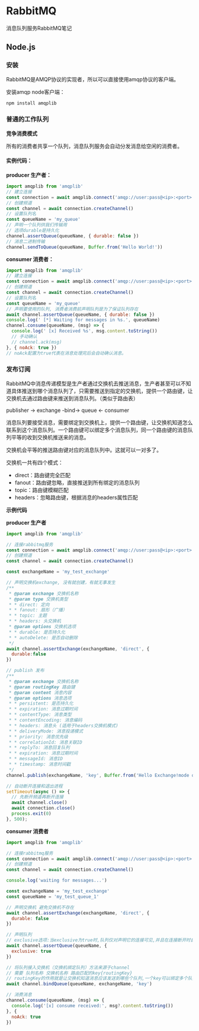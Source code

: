 # RabbitMQ

消息队列服务RabbitMQ笔记

## Node.js

### 安装

RabbitMQ是AMQP协议的实现者，所以可以直接使用amqp协议的客户端。

安装amqp node客户端：

```bash
npm install amqplib
```

### 普通的工作队列

**竞争消费模式**

所有的消费者共享一个队列，消息队列服务会自动分发消息给空闲的消费者。

#### 实例代码：

**producer 生产者：**

```js
import amqplib from 'amqplib'
// 建立连接
const connection = await amqplib.connect('amqp://user:pass@<ip>:<port>')
// 创建频道
const channel = await connection.createChannel()
// 设置队列名
const queueName = 'my_queue'
// 声明一个队列供我们传输用
// 选项durable是持久化
channel.assertQueue(queueName, { durable: false })
// 消息二进制传输
channel.sendToQueue(queueName, Buffer.from('Hello World!'))
```

**consumer 消费者：**

```js
import amqplib from 'amqplib'
// 建立连接
const connection = await amqplib.connect('amqp://user:pass@<ip>:<port>')
// 创建频道
const channel = await connection.createChannel()
// 设置队列名
const queueName = 'my_queue'
// 声明要使用的队列, 消费者消费前声明队列是为了保证队列存在
await channel.assertQueue(queueName, { durable: false })
console.log(' [*] Waiting for messages in %s.', queueName)
channel.consume(queueName, (msg) => {
  console.log(' [x] Received %s', msg.content.toString())
  // 手动确认
  // channel.ack(msg)
}, { noAck: true })
// noAck配置为true代表在消息处理完后会自动确认消息。
```

### 发布订阅

RabbitMQ中消息传递模型是生产者通过交换机去推送消息，生产者甚至可以不知道具体推送到哪个消息队列了，只需要推送到指定的交换机，提供一个路由键，让交换机去通过路由键来推送到消息队列。（类似于路由表）

publisher -> exchange -bind-> queue <- consumer

消息队列要接受消息，需要绑定到交换机上，提供一个路由键，让交换机知道怎么联系到这个消息队列。一个路由键可以绑定多个消息队列，同一个路由键的消息队列平等的收到交换机推送来的消息。

交换机会平等的推送路由键对应的消息队列中。这就可以一对多了。

交换机一共有四个模式：

- direct：路由键完全匹配
- fanout：路由键忽略，直接推送到所有绑定的消息队列
- topic：路由键模糊匹配
- headers：忽略路由键，根据消息的headers属性匹配

**示例代码**

**producer 生产者**

```js
import amqplib from 'amqplib'

// 连接rabbitmq服务
const connection = await amqplib.connect('amqp://user:pass@<ip>:<port>')
// 创建频道
const channel = await connection.createChannel()

const exchangeName = 'my_test_exchange'

// 声明交换机exchange, 没有就创建，有就无事发生
/**
 * @param exchange 交换机名称
 * @param type 交换机类型
 * * direct: 定向
 * * fanout: 扇形（广播）
 * * topic: 主题
 * * headers: 头交换机
 * @param options 交换机选项
 * * durable: 是否持久化
 * * autoDelete: 是否自动删除
 */
await channel.assertExchange(exchangeName, 'direct', {
  durable:false
})

// publish 发布
/**
 * @param exchange 交换机名称
 * @param routingKey 路由键
 * @param content 消息内容
 * @param options 消息选项
 * * persistent: 是否持久化
 * * expiration: 消息过期时间
 * * contentType: 消息类型
 * * contentEncoding: 消息编码
 * * headers: 消息头 (适用于headers交换机模式)
 * * deliveryMode: 消息投递模式
 * * priority: 消息优先级
 * * correlationId: 消息关联ID
 * * replyTo: 消息回复队列
 * * expiration: 消息过期时间
 * * messageId: 消息ID
 * * timestamp: 消息时间戳
 */
channel.publish(exchangeName, 'key', Buffer.from('Hello Exchange!mode direct'))

// 自动断开连接和退出进程
setTimeout(async () => {
  // 先断开频道再断开连接
  await channel.close()
  await connection.close()
  process.exit(0)
}, 500);
```

**consumer 消费者**

```js
import amqplib from 'amqplib'

// 连接rabbitmq服务
const connection = await amqplib.connect('amqp://user:pass@<ip>:<port>')
// 创建频道
const channel = await connection.createChannel()

console.log('waiting for messages...')

const exchangeName = 'my_test_exchange'
const queueName = 'my_test_queue_1'

// 声明交换机 避免交换机不存在
await channel.assertExchange(exchangeName, 'direct', {
  durable: false
})

// 声明队列
// exclusive选项:当exclusive为true时,队列仅对声明它的连接可见,并且在连接断开时自动删除
await channel.assertQueue(queueName, {
  exclusive: true
})

// 将队列接入交换机（交换机绑定队列）方法来源于channel
// 需要 队列名称 交换机名称 路由匹配的key{routingKey}
// routingKey的作用就是让交换机知道消息应该发送到哪些个队列,一个key可以绑定多个队列
await channel.bindQueue(queueName, exchangeName, 'key')

// 消费消息
channel.consume(queueName, (msg) => {
  console.log('[x] consume received:', msg?.content.toString())
}, {
  noAck: true
})
```
